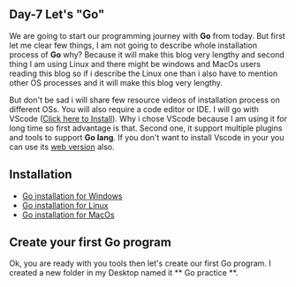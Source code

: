 ## Day-7 Let's "Go"

We are going to start our programming journey with **Go** from today. But first let me clear few things, I am not going to describe whole installation process of **Go** why? Because it will make this blog very lengthy and second thing I am using Linux and there might be windows and MacOs users reading this blog so if i describe the Linux one than i also have to mention other OS processes and it will make this blog very lengthy. 

But don't be sad i will share few resource videos of installation process on different OSs. You will also require a code editor or IDE. I will go with VScode ([Click here to Install](https://code.visualstudio.com/)). Why i chose VScode because I am using it for long time so first advantage is that. Second one, it support multiple plugins and tools to support **Go lang**. If you don't want to install Vscode in your you can use its [web version](https://vscode.dev/) also.


## Installation
- [Go installation for Windows](https://youtu.be/xYpqI7GRrvE)
- [Go installation for Linux](https://youtu.be/LLqUFxAPsvs)
- [Go installation for MacOs](https://youtu.be/MbS1wn0B-fk)

## Create your first Go program
Ok, you are ready with you tools then let's create our first Go program. I created a new folder in my Desktop named it ** Go practice **.
 
